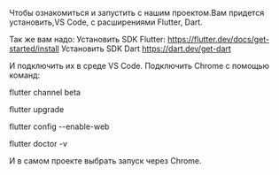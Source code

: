 Чтобы ознакомиться и запустить с нашим проектом.Вам придется установить,VS Code, с расширениями Flutter, Dart.

Так же вам надо:
Установить SDK Flutter: https://flutter.dev/docs/get-started/install
Установить SDK Dart https://dart.dev/get-dart

И подключить их в среде VS Code.
Подключить Chrome с помощью команд:

flutter channel beta

flutter upgrade

flutter config --enable-web

flutter doctor -v

И в самом проекте выбрать запуск через Chrome.
